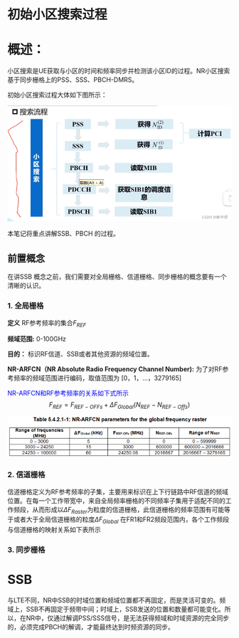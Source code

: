 
# 初始小区搜索过程

# 概述：

小区搜索是UE获取与小区的时间和频率同步并检测该小区ID的过程。NR小区搜索基于同步栅格上的PSS、SSS、PBCH-DMRS。

初始小区搜索过程大体如下图所示：

![search_process.png](images/initial_search/search_process.png)


本笔记将重点讲解SSB、PBCH 的过程。
## 前置概念

在讲SSB 概念之前，我们需要对全局栅格、信道栅格、同步栅格的概念要有一个清晰的认识。

### 1. **全局栅格**

**定义**  RF参考频率的集合$F_{REF}$

**频域范围:**   0-100GHz

**目的：**  标识RF信道、SSB或者其他资源的频域位置。

**NR-ARFCN（NR Absolute Radio Frequency Channel Number):** 为了对RF参考频率的频域范围进行编码，取值范围为 [0，1，…，3279165]

<font color=Blue>NR-ARFCN和RF参考频率的关系如下式所示</font>
$$ F_{REF}  = F_{REF-OFFs} + \Delta F_{Global}(N_{REF}-N_{REF-Offs})$$

	
![Pasted image 20240904215225.png](images/initial_search/NR_ARFCN.png)
	


### 2. **信道栅格**
信道栅格定义为RF参考频率的子集，主要用来标识在上下行链路中RF信道的频域位置。在每一个工作带宽中，来自全局频率栅格的不同频率子集用于适配不同的工作频段，从而形成以$\Delta F_{Raster}$
​
 为粒度的信道栅格，此信道栅格的频率范围有可能等于或者大于全局信道栅格的粒度$\Delta F_{Global}$
       在FR1和FR2频段范围内，各个工作频段与信道栅格的映射关系如下表所示
### 3. 同步栅格



# SSB
与LTE不同，NR中SSB的时域位置和频域位置都不再固定，而是灵活可变的。频域上，SSB不再固定于频带中间；时域上，SSB发送的位置和数量都可能变化。所以，在NR中，仅通过解调PSS/SSS信号，是无法获得频域和时域资源的完全同步的，必须完成PBCH的解调，才能最终达到时频资源的同步。



